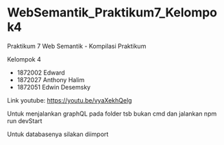 # WebSemantik_Praktikum7_Kelompok4
Praktikum 7 Web Semantik - Kompilasi Praktikum

Kelompok 4
- 1872002 Edward
- 1872027 Anthony Halim
- 1872051 Edwin Desemsky

Link youtube:
https://youtu.be/vyaXekhQelg

Untuk menjalankan graphQL pada folder tsb bukan cmd dan jalankan
npm run devStart

Untuk databasenya silakan diimport
